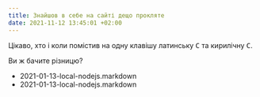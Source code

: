 ```yaml
---
title: Знайшов в себе на сайті дещо прокляте
date: 2021-11-12 13:45:01 +02:00
---
```


Цікаво, хто і коли помістив на одну клавішу латинську <kbd>C</kbd> та кирилічну <kbd>С</kbd>.

Ви ж бачите різницю?

 - 2021-01-13-loсal-nodejs.markdown
 - 2021-01-13-local-nodejs.markdown
